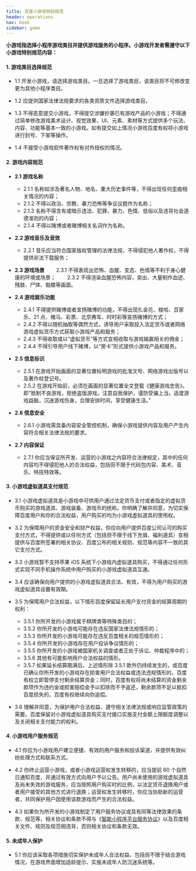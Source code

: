 ```yaml
---
title: 百度小游戏特别规范
header: operations
nav: book
sidebar: game
---
```


**小游戏指选择小程序游戏类目并提供游戏服务的小程序。小游戏开发者需遵守以下小游戏特别规范内容：**

#### 1. 游戏类目选择规范
+ 1.1 开发小游戏，请选择游戏类目。一旦选择了游戏类目，该类目将不可修改变更为其他小程序类目。

+ 1.2 应提供国家法律法规要求的各类资质文件选择游戏类目。

+ 1.3 不得恶意提交小游戏，不得提交涉嫌抄袭已有游戏产品的小游戏；不得通过简单修改游戏美术设计、视觉效果、UI、元素、素材等方式提供多个玩法、内容、功能等基本一致的小游戏。如有提交如上情况小游戏百度有权将小游戏进行封号、下架等操作。

+ 1.4 不接受小游戏软件著作权有对外授权的情况。


#### 2. 游戏内容规范
+ **2.1 游戏名称**
    +  2.1.1 名称如涉及著名人物、地名、重大历史事件等，不得出现任何歪曲相关情况的内容；
    + 2.1.2 不得以政治、宗教、暴力恐怖等争议议题作为名称；
    + 2.1.3 名称不得含有或暗示违法、犯罪、暴力、色情、低俗以及违背社会道德准则的内容；
    + 2.1.4 不得以赌博或者赌博相关名词作为名称。

+ **2.2 游戏音乐及音效**
    + 2.2.1 音乐应当符合国家版权管理的法律法规，不得侵犯他人著作权，不得提供非法下载服务；

+ **2.3 游戏场景**
  2.3.1 不得表现出恐怖、血腥、变态、色情等不利于身心健康的环境或场景；
  2.3.2 不得渲染血腥恐怖内容，突出、大量制作血迹、残肢、尸体、骷髅等画面。

+ **2.4 游戏娱乐功能**
    + 2.4.1 不得提供赌博或者宣扬赌博的功能，不得出现扎金花、梭哈、百家乐、21 点、赌马、彩票、北京赛车、时时彩等宣扬赌博的方式；
    + 2.4.2 不得以随机抽取等偶然方式，诱导用户采取投入法定货币或者网络游戏虚拟货币方式获取小游戏产品和服务；
    + 2.4.3 不得收取或以“虚拟货币”等方式变相收取与游戏输赢相关的佣金；
    + 2.4.4 不得引导用户线下赌博，以“房卡”形式提供小游戏产品和服务。

+ **2.5 信息标识**
    + 2.5.1 在游戏开始画面的显著位置标明游戏的批准文号、网络游戏出版号以及著作权登记号。
    + 2.5.2 在游戏开始前，必须在画面的显著位置全文登载《健康游戏忠告》。即“抵制不良游戏，拒绝盗版游戏。注意自我保护，谨防受骗上当。适度游戏益脑，沉迷游戏伤身。合理安排时间，享受健康生活。”

+ **2.6 信息安全**
    + 2.6.1 小游戏需具备内容安全管控机制，确保小游戏提供内容及用户产生内容符合相关法律法规的要求。

+ **2.7 内容保证**
    + 2.7.1 你应当保证所开发、运营的小游戏之内容符合法律规定，其中的任何内容均不得侵犯他人的合法权益，包括但不限于代码包内容、美术、音乐、特技特效等。

#### 3. 小游戏虚拟道具支付规范
+ 3.1 小游戏虚拟道具是小游戏中可供用户通过法定货币支付或者指定的虚拟货币购买的游戏道具、游戏装备、游戏币的统称。你明确了解并同意，为切实保障百度用户和你的合法权益，用户购买的均为小游戏虚拟道具的使用权。

+ 3.2 为保障用户的资金安全和财产权益，你应向用户提供百度公司认可的购买支付方式，不得提供或以任何方式（包括但不限于线下充值、福利道具）变相提供与百度所签署的相关协议、百度公布的相关规则、规范等内容不一致的其它支付方式。

+ 3.3 小游戏暂不支持苹果 iOS 系统下小游戏内虚拟道具购买，不得通过任何形式实现不同手机操作系统中用户购买的小游戏虚拟道具互通。

+ 3.4 应该确保向用户提供的小游戏虚拟道具合法、有效，不得为用户购买的游戏虚拟道具设置有效期。

+ 3.5 为保障用户合法权益，以下情形百度保留延长用户支付资金的结算周期的权利：
    + 3.5.1 你所开发的小游戏属于棋牌类等特殊类目的；
    + 3.5.2 你所开发的小游戏可能存在违反国家法律法规情形的；
    + 3.5.3 你所开发的小游戏可能存在违反百度相关的规范情形的；
    + 3.5.4 你所开发的小游戏存在用户投诉争议情形的；
    + 3.5.5 你所开发的小游戏被国家机关调查或者正处于诉讼、仲裁程序中的；
    + 3.5.6 其他有可能影响用户合法权益的情形。
    + 3.5.7 如果延长结算期满后，上述情形除 3.5.1 款外仍持续发生的，或百度已确认你所开发的小游戏存在损害用户合法权益或违法违规情形的，百度有权立即暂停支付剩余结算资金；同时，百度有权将尚未结算的资金剩余款项作为违约金或损害赔偿金予以扣除而不予返还，剩余款项不足以抵扣百度损失的，百度有权继续向你追偿。

+ 3.6 理解并同意，为保护用户合法权益、遵守相关法律法规或响应监管政策的需要。百度保留对小游戏虚拟道具购买支付接口实施支付金额上限额度调整以及关闭相关支付能力的权利。

#### 4. 小游戏用户服务规范
+ 4.1 你应为小游戏用户建立便捷、有效的用户服务和投诉渠道，并提供有效纠纷处理方式和联系方式。

+ 4.2 你终止运营小游戏，或者小游戏运营权发生转移的，应当提前 60 个自然日通知百度，并通过有效方式向用户予以公告。用户尚未使用的游戏虚拟道具及尚未失效的游戏服务，应当按照用户购买时的比例，以法定货币退换用户或者用户接受的其他方式进行退换；运营权发生转移时，你应当协助新的运营者，共同保护用户因使用该款游戏而产生的合法权益。

+ 4.3 如果你为所开发的小游戏制定了用户服务协议或具有同等法律效果的条款、规范等，相关协议和条款不得与《[智能小程序平台服务协议](https://smartprogram.baidu.com/docs/operations/service/)》以及百度相关文件、规则及规范相违背，否则相关协议和条款无效。

#### 5. 未成年人保护
+ 5.1 你应该采取各项措施切实保护未成年人合法权益，包括但不限于结合游戏情况，在游戏界面增加适龄提示、实施未成年人防沉迷系统等。

